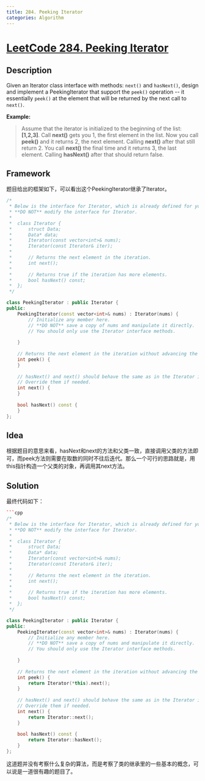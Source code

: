 ```yaml
---
title: 284. Peeking Iterator
categories: Algorithm
---
```


# [LeetCode 284. Peeking Iterator](https://leetcode-cn.com/problems/peeking-iterator/)

## Description

Given an Iterator class interface with methods: `next()` and `hasNext()`, design and implement a PeekingIterator that support the `peek()` operation -- it essentially `peek()` at the element that will be returned by the next call to `next()`.

<!-- more -->

**Example:**

>Assume that the iterator is initialized to the beginning of the list: **[1,2,3]**.
Call **next()** gets you 1, the first element in the list.
Now you call **peek()** and it returns 2, the next element. Calling **next()** after that still return 2. 
You call **next()** the final time and it returns 3, the last element. 
Calling **hasNext()** after that should return false.

## Framework

题目给出的框架如下，可以看出这个PeekingIterator继承了Iterator。

```cpp
/*
 * Below is the interface for Iterator, which is already defined for you.
 * **DO NOT** modify the interface for Iterator.
 *
 *  class Iterator {
 *		struct Data;
 * 		Data* data;
 *		Iterator(const vector<int>& nums);
 * 		Iterator(const Iterator& iter);
 *
 * 		// Returns the next element in the iteration.
 *		int next();
 *
 *		// Returns true if the iteration has more elements.
 *		bool hasNext() const;
 *	};
 */

class PeekingIterator : public Iterator {
public:
	PeekingIterator(const vector<int>& nums) : Iterator(nums) {
	    // Initialize any member here.
	    // **DO NOT** save a copy of nums and manipulate it directly.
	    // You should only use the Iterator interface methods.
	    
	}
	
    // Returns the next element in the iteration without advancing the iterator.
	int peek() {
	}
	
	// hasNext() and next() should behave the same as in the Iterator interface.
	// Override them if needed.
	int next() {
	}
	
	bool hasNext() const {
	}
};
```

## Idea

根据题目的意思来看，hasNext和next的方法和父类一致，直接调用父类的方法即可，而peek方法则需要在取数的同时不往后迭代。那么一个可行的思路就是，用this指针构造一个父类的对象，再调用其next方法。

## Solution

最终代码如下：

```cpp
```cpp
/*
 * Below is the interface for Iterator, which is already defined for you.
 * **DO NOT** modify the interface for Iterator.
 *
 *  class Iterator {
 *		struct Data;
 * 		Data* data;
 *		Iterator(const vector<int>& nums);
 * 		Iterator(const Iterator& iter);
 *
 * 		// Returns the next element in the iteration.
 *		int next();
 *
 *		// Returns true if the iteration has more elements.
 *		bool hasNext() const;
 *	};
 */

class PeekingIterator : public Iterator {
public:
	PeekingIterator(const vector<int>& nums) : Iterator(nums) {
	    // Initialize any member here.
	    // **DO NOT** save a copy of nums and manipulate it directly.
	    // You should only use the Iterator interface methods.
	    
	}
	
    // Returns the next element in the iteration without advancing the iterator.
	int peek() {
        return Iterator(*this).next();
	}
	
	// hasNext() and next() should behave the same as in the Iterator interface.
	// Override them if needed.
	int next() {
	    return Iterator::next();
	}
	
	bool hasNext() const {
	    return Iterator::hasNext();
	}
};
```

这道题并没有考察什么复杂的算法，而是考察了类的继承里的一些基本的概念，可以说是一道很有趣的题目了。
